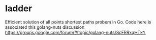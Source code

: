 ladder
======

Efficient solution of all points shortest paths probem in Go. Code here is associated this golang-nuts discussion:
https://groups.google.com/forum/#!topic/golang-nuts/ScFRRxqHTkY
